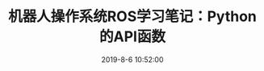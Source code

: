 ---
title: 机器人操作系统ROS学习笔记：Python的API函数
date: 2019-8-6 10:52:00
categories:
 - Robot Operating System
tags: 
 - ros
mathjax: false
---